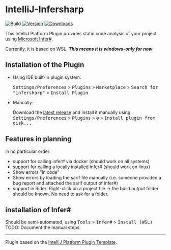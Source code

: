 # IntelliJ-Infersharp

![Build](https://github.com/nils-a/infersharp/workflows/Build/badge.svg)
[![Version](https://img.shields.io/jetbrains/plugin/v/20093-infersharp.svg)](https://plugins.jetbrains.com/plugin/PLUGIN_ID)
[![Downloads](https://img.shields.io/jetbrains/plugin/d/20093-infersharp.svg)](https://plugins.jetbrains.com/plugin/PLUGIN_ID)

<!-- Plugin description -->
This IntelliJ Platform Plugin provides static code analysis of your
project using [Microsoft Infer#](https://github.com/microsoft/infersharp).

Currently, it is based on WSL. **_This means it is windows-only for now_**. 

<!-- Plugin description end -->

## Installation of the Plugin

- Using IDE built-in plugin system:
  
  <kbd>Settings/Preferences</kbd> > <kbd>Plugins</kbd> > <kbd>Marketplace</kbd> > <kbd>Search for "infersharp"</kbd> >
  <kbd>Install Plugin</kbd>
  
- Manually:

  Download the [latest release](https://github.com/nils-a/infersharp/releases/latest) and install it manually using
  <kbd>Settings/Preferences</kbd> > <kbd>Plugins</kbd> > <kbd>⚙️</kbd> > <kbd>Install plugin from disk...</kbd>

## Features in planning

in no particular order:

- support for calling infer# via docker (should work on all systems)
- support for calling a locally installed infer# (should work on linux)
- Show errors "in code"
- Show errors by loading the sarif file manually
  (i.e. someone provided a bug report and attached the sarif output of infer#)
- support in Rider: Right-click on a project file -> the build output folder should be known.
  No need to ask for a folder.

## installation of Infer#

Should be semi-automated, using <kbd>Tools</kbd> > <kbd>Infer#</kbd> > <kbd>Install (WSL)</kbd>
TODO: Document the manual steps.

---
Plugin based on the [IntelliJ Platform Plugin Template][template].

[template]: https://github.com/JetBrains/intellij-platform-plugin-template

